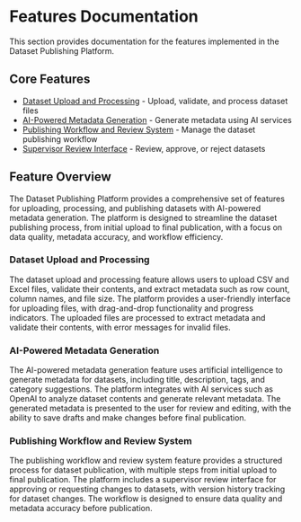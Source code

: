 # Features Documentation

This section provides documentation for the features implemented in the Dataset Publishing Platform.

## Core Features

- [Dataset Upload and Processing](./upload-processing.md) - Upload, validate, and process dataset files
- [AI-Powered Metadata Generation](./metadata-generation.md) - Generate metadata using AI services
- [Publishing Workflow and Review System](./publishing-workflow.md) - Manage the dataset publishing workflow
- [Supervisor Review Interface](./supervisor-review.md) - Review, approve, or reject datasets

## Feature Overview

The Dataset Publishing Platform provides a comprehensive set of features for uploading, processing, and publishing datasets with AI-powered metadata generation. The platform is designed to streamline the dataset publishing process, from initial upload to final publication, with a focus on data quality, metadata accuracy, and workflow efficiency.

### Dataset Upload and Processing

The dataset upload and processing feature allows users to upload CSV and Excel files, validate their contents, and extract metadata such as row count, column names, and file size. The platform provides a user-friendly interface for uploading files, with drag-and-drop functionality and progress indicators. The uploaded files are processed to extract metadata and validate their contents, with error messages for invalid files.

### AI-Powered Metadata Generation

The AI-powered metadata generation feature uses artificial intelligence to generate metadata for datasets, including title, description, tags, and category suggestions. The platform integrates with AI services such as OpenAI to analyze dataset contents and generate relevant metadata. The generated metadata is presented to the user for review and editing, with the ability to save drafts and make changes before final publication.

### Publishing Workflow and Review System

The publishing workflow and review system feature provides a structured process for dataset publication, with multiple steps from initial upload to final publication. The platform includes a supervisor review interface for approving or requesting changes to datasets, with version history tracking for dataset changes. The workflow is designed to ensure data quality and metadata accuracy before publication. 